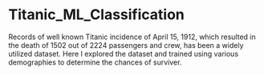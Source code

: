 # Titanic_ML_Classification
Records of well known Titanic incidence of April 15, 1912, which resulted in the death of 1502 out of 2224 passengers and crew, has been a widely utilized dataset. Here I explored the dataset and trained using various demographies to determine the chances of surviver. 
